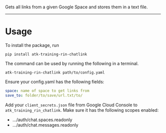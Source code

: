 <h1></h1>
Gets all links from a given Google Space and stores them in a text file.
<hr>
<h1>Usage</h1>
To install the package, run 

```
pip install atk-training-rin-chatlink
```

The command can be used by running the following in a terminal.
```
atk-training-rin-chatlink path/to/config.yaml
```

Ensure your config.yaml has the following fields:
```yaml
space: name of space to get links from
save_to: folder/to/save/url.txt/to/
```

Add your ```client_secrets.json``` file from Google Cloud Console to ```atk_training_rin_chatlink```. Make sure it has the following scopes enabled:<br>
<ul>
<li>.../auth/chat.spaces.readonly</li>
<li>.../auth/chat.messages.readonly</li>
</ul>